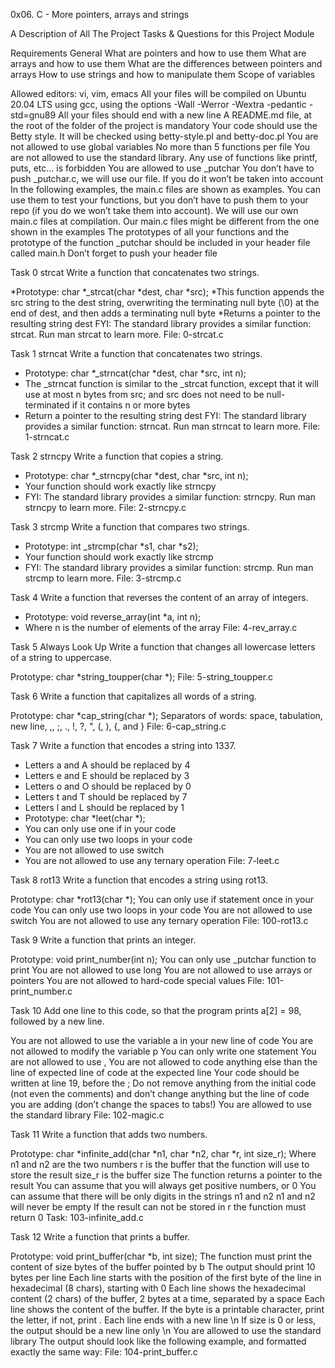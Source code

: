 0x06. C - More pointers, arrays and strings

A Description of All The Project Tasks & Questions for this Project Module

Requirements
General
What are pointers and how to use them
What are arrays and how to use them
What are the differences between pointers and arrays
How to use strings and how to manipulate them
Scope of variables

Allowed editors: vi, vim, emacs
All your files will be compiled on Ubuntu 20.04 LTS using gcc, using the options -Wall -Werror -Wextra -pedantic -std=gnu89
All your files should end with a new line
A README.md file, at the root of the folder of the project is mandatory
Your code should use the Betty style. It will be checked using betty-style.pl and betty-doc.pl
You are not allowed to use global variables
No more than 5 functions per file
You are not allowed to use the standard library. Any use of functions like printf, puts, etc… is forbidden
You are allowed to use _putchar
You don’t have to push _putchar.c, we will use our file. If you do it won’t be taken into account
In the following examples, the main.c files are shown as examples. You can use them to test your functions, but you don’t have to push them to your repo (if you do we won’t take them into account). We will use our own main.c files at compilation. Our main.c files might be different from the one shown in the examples
The prototypes of all your functions and the prototype of the function _putchar should be included in your header file called main.h
Don’t forget to push your header file


Task 0 strcat
Write a function that concatenates two strings.

*Prototype: char *_strcat(char *dest, char *src);
*This function appends the src string to the dest string, overwriting the terminating null byte (\0) at the end of dest, and then adds a terminating null byte
*Returns a pointer to the resulting string dest
FYI: The standard library provides a similar function: strcat. Run man strcat to learn more.
File: 0-strcat.c


Task 1 strncat
Write a function that concatenates two strings.

* Prototype: char *_strncat(char *dest, char *src, int n);
* The _strncat function is similar to the _strcat function, except that
it will use at most n bytes from src; and
src does not need to be null-terminated if it contains n or more bytes
* Return a pointer to the resulting string dest
FYI: The standard library provides a similar function: strncat. Run man strncat to learn more.
File: 1-strncat.c


Task 2 strncpy
Write a function that copies a string.

* Prototype: char *_strncpy(char *dest, char *src, int n);
* Your function should work exactly like strncpy
* FYI: The standard library provides a similar function: strncpy. Run man strncpy to learn more.
File: 2-strncpy.c

Task 3 strcmp
Write a function that compares two strings.

* Prototype: int _strcmp(char *s1, char *s2);
* Your function should work exactly like strcmp
* FYI: The standard library provides a similar function: strcmp. Run man strcmp to learn more.
File: 3-strcmp.c


Task 4 
Write a function that reverses the content of an array of integers.

* Prototype: void reverse_array(int *a, int n);
* Where n is the number of elements of the array
File: 4-rev_array.c


Task 5 Always Look Up
Write a function that changes all lowercase letters of a string to uppercase.

Prototype: char *string_toupper(char *);
File: 5-string_toupper.c


Task 6
Write a function that capitalizes all words of a string.

Prototype: char *cap_string(char *);
Separators of words: space, tabulation, new line, ,, ;, ., !, ?, ", (, ), {, and }
File: 6-cap_string.c


Task 7
Write a function that encodes a string into 1337.

* Letters a and A should be replaced by 4
* Letters e and E should be replaced by 3
* Letters o and O should be replaced by 0
* Letters t and T should be replaced by 7
* Letters l and L should be replaced by 1
* Prototype: char *leet(char *);
* You can only use one if in your code
* You can only use two loops in your code
* You are not allowed to use switch
* You are not allowed to use any ternary operation
File: 7-leet.c


Task 8 rot13
Write a function that encodes a string using rot13.

Prototype: char *rot13(char *);
You can only use if statement once in your code
You can only use two loops in your code
You are not allowed to use switch
You are not allowed to use any ternary operation
File: 100-rot13.c


Task 9
Write a function that prints an integer.

Prototype: void print_number(int n);
You can only use _putchar function to print
You are not allowed to use long
You are not allowed to use arrays or pointers
You are not allowed to hard-code special values
File: 101-print_number.c

Task 10
Add one line to this code, so that the program prints a[2] = 98, followed by a new line.

You are not allowed to use the variable a in your new line of code
You are not allowed to modify the variable p
You can only write one statement
You are not allowed to use ,
You are not allowed to code anything else than the line of expected line of code at the expected line
Your code should be written at line 19, before the ;
Do not remove anything from the initial code (not even the comments)
and don’t change anything but the line of code you are adding (don’t change the spaces to tabs!)
You are allowed to use the standard library
File: 102-magic.c


Task 11
Write a function that adds two numbers.

Prototype: char *infinite_add(char *n1, char *n2, char *r, int size_r);
Where n1 and n2 are the two numbers
r is the buffer that the function will use to store the result
size_r is the buffer size
The function returns a pointer to the result
You can assume that you will always get positive numbers, or 0
You can assume that there will be only digits in the strings n1 and n2
n1 and n2 will never be empty
If the result can not be stored in r the function must return 0
Task: 103-infinite_add.c


Task 12
Write a function that prints a buffer.

Prototype: void print_buffer(char *b, int size);
The function must print the content of size bytes of the buffer pointed by b
The output should print 10 bytes per line
Each line starts with the position of the first byte of the line in hexadecimal (8 chars), starting with 0
Each line shows the hexadecimal content (2 chars) of the buffer, 2 bytes at a time, separated by a space
Each line shows the content of the buffer. If the byte is a printable character, print the letter, if not, print .
Each line ends with a new line \n
If size is 0 or less, the output should be a new line only \n
You are allowed to use the standard library
The output should look like the following example, and formatted exactly the same way:
File: 104-print_buffer.c
